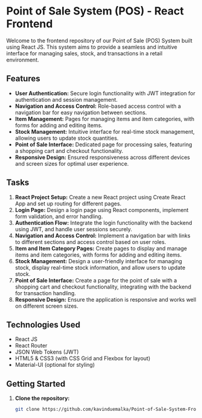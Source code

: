 # Point of Sale System (POS) - React Frontend

Welcome to the frontend repository of our Point of Sale (POS) System built using React JS. This system aims to provide a seamless and intuitive interface for managing sales, stock, and transactions in a retail environment.

## Features

- **User Authentication:** Secure login functionality with JWT integration for authentication and session management.
- **Navigation and Access Control:** Role-based access control with a navigation bar for easy navigation between sections.
- **Item Management:** Pages for managing items and item categories, with forms for adding and editing items.
- **Stock Management:** Intuitive interface for real-time stock management, allowing users to update stock quantities.
- **Point of Sale Interface:** Dedicated page for processing sales, featuring a shopping cart and checkout functionality.
- **Responsive Design:** Ensured responsiveness across different devices and screen sizes for optimal user experience.

## Tasks

1. **React Project Setup:** Create a new React project using Create React App and set up routing for different pages.
2. **Login Page:** Design a login page using React components, implement form validation, and error handling.
3. **Authentication Flow:** Integrate the login functionality with the backend using JWT, and handle user sessions securely.
4. **Navigation and Access Control:** Implement a navigation bar with links to different sections and access control based on user roles.
5. **Item and Item Category Pages:** Create pages to display and manage items and item categories, with forms for adding and editing items.
6. **Stock Management:** Design a user-friendly interface for managing stock, display real-time stock information, and allow users to update stock.
7. **Point of Sale Interface:** Create a page for the point of sale with a shopping cart and checkout functionality, integrating with the backend for transaction handling.
8. **Responsive Design:** Ensure the application is responsive and works well on different screen sizes.

## Technologies Used

- React JS
- React Router
- JSON Web Tokens (JWT)
- HTML5 & CSS3 (with CSS Grid and Flexbox for layout)
- Material-UI (optional for styling)

## Getting Started

1. **Clone the repository:**
   ```sh
   git clone https://github.com/kavinduemalka/Point-of-Sale-System-Frontend
